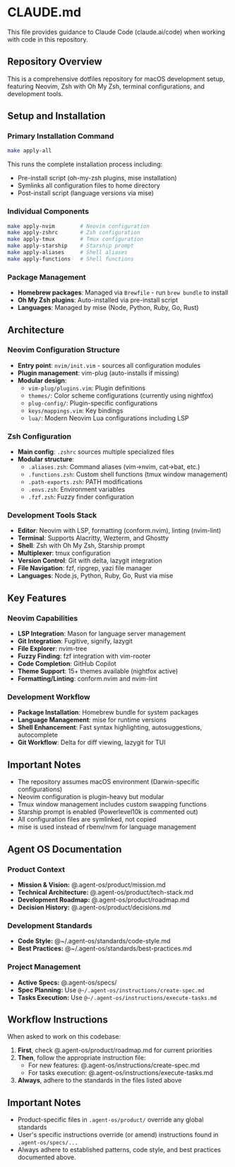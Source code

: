 # CLAUDE.md

This file provides guidance to Claude Code (claude.ai/code) when working with code in this repository.

## Repository Overview

This is a comprehensive dotfiles repository for macOS development setup, featuring Neovim, Zsh with Oh My Zsh, terminal configurations, and development tools.

## Setup and Installation

### Primary Installation Command
```bash
make apply-all
```

This runs the complete installation process including:
- Pre-install script (oh-my-zsh plugins, mise installation)
- Symlinks all configuration files to home directory
- Post-install script (language versions via mise)

### Individual Components
```bash
make apply-nvim        # Neovim configuration
make apply-zshrc       # Zsh configuration
make apply-tmux        # Tmux configuration
make apply-starship    # Starship prompt
make apply-aliases     # Shell aliases
make apply-functions   # Shell functions
```

### Package Management
- **Homebrew packages**: Managed via `Brewfile` - run `brew bundle` to install
- **Oh My Zsh plugins**: Auto-installed via pre-install script
- **Languages**: Managed by mise (Node, Python, Ruby, Go, Rust)

## Architecture

### Neovim Configuration Structure
- **Entry point**: `nvim/init.vim` - sources all configuration modules
- **Plugin management**: vim-plug (auto-installs if missing)
- **Modular design**:
  - `vim-plug/plugins.vim`: Plugin definitions
  - `themes/`: Color scheme configurations (currently using nightfox)
  - `plug-config/`: Plugin-specific configurations
  - `keys/mappings.vim`: Key bindings
  - `lua/`: Modern Neovim Lua configurations including LSP

### Zsh Configuration
- **Main config**: `.zshrc` sources multiple specialized files
- **Modular structure**:
  - `.aliases.zsh`: Command aliases (vim->nvim, cat->bat, etc.)
  - `.functions.zsh`: Custom shell functions (tmux window management)
  - `.path-exports.zsh`: PATH modifications
  - `.envs.zsh`: Environment variables
  - `.fzf.zsh`: Fuzzy finder configuration

### Development Tools Stack
- **Editor**: Neovim with LSP, formatting (conform.nvim), linting (nvim-lint)
- **Terminal**: Supports Alacritty, Wezterm, and Ghostty
- **Shell**: Zsh with Oh My Zsh, Starship prompt
- **Multiplexer**: tmux configuration
- **Version Control**: Git with delta, lazygit integration
- **File Navigation**: fzf, ripgrep, yazi file manager
- **Languages**: Node.js, Python, Ruby, Go, Rust via mise

## Key Features

### Neovim Capabilities
- **LSP Integration**: Mason for language server management
- **Git Integration**: Fugitive, signify, lazygit
- **File Explorer**: nvim-tree
- **Fuzzy Finding**: fzf integration with vim-rooter
- **Code Completion**: GitHub Copilot
- **Theme Support**: 15+ themes available (nightfox active)
- **Formatting/Linting**: conform.nvim and nvim-lint

### Development Workflow
- **Package Installation**: Homebrew bundle for system packages
- **Language Management**: mise for runtime versions
- **Shell Enhancement**: Fast syntax highlighting, autosuggestions, autocomplete
- **Git Workflow**: Delta for diff viewing, lazygit for TUI

## Important Notes

- The repository assumes macOS environment (Darwin-specific configurations)
- Neovim configuration is plugin-heavy but modular
- Tmux window management includes custom swapping functions
- Starship prompt is enabled (Powerlevel10k is commented out)
- All configuration files are symlinked, not copied
- mise is used instead of rbenv/nvm for language management

## Agent OS Documentation

### Product Context
- **Mission & Vision:** @.agent-os/product/mission.md
- **Technical Architecture:** @.agent-os/product/tech-stack.md
- **Development Roadmap:** @.agent-os/product/roadmap.md
- **Decision History:** @.agent-os/product/decisions.md

### Development Standards
- **Code Style:** @~/.agent-os/standards/code-style.md
- **Best Practices:** @~/.agent-os/standards/best-practices.md

### Project Management
- **Active Specs:** @.agent-os/specs/
- **Spec Planning:** Use `@~/.agent-os/instructions/create-spec.md`
- **Tasks Execution:** Use `@~/.agent-os/instructions/execute-tasks.md`

## Workflow Instructions

When asked to work on this codebase:

1. **First**, check @.agent-os/product/roadmap.md for current priorities
2. **Then**, follow the appropriate instruction file:
   - For new features: @.agent-os/instructions/create-spec.md
   - For tasks execution: @.agent-os/instructions/execute-tasks.md
3. **Always**, adhere to the standards in the files listed above

## Important Notes

- Product-specific files in `.agent-os/product/` override any global standards
- User's specific instructions override (or amend) instructions found in `.agent-os/specs/...`
- Always adhere to established patterns, code style, and best practices documented above.